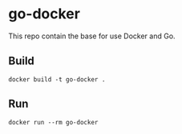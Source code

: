 # go-docker

This repo contain the base for use Docker and Go.

## Build

`docker build -t go-docker .`

## Run

`docker run --rm go-docker `
